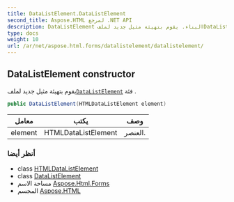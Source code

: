 ```yaml
---
title: DataListElement.DataListElement
second_title: Aspose.HTML لمرجع .NET API
description: DataListElement البناء. يقوم بتهيئة مثيل جديد لملفDataListElement فئة .
type: docs
weight: 10
url: /ar/net/aspose.html.forms/datalistelement/datalistelement/
---
```

## DataListElement constructor

يقوم بتهيئة مثيل جديد لملف[`DataListElement`](../) فئة .

```csharp
public DataListElement(HTMLDataListElement element)
```

| معامل | يكتب | وصف |
| --- | --- | --- |
| element | HTMLDataListElement | العنصر. |

### أنظر أيضا

* class [HTMLDataListElement](../../../aspose.html/htmldatalistelement/)
* class [DataListElement](../)
* مساحة الاسم [Aspose.Html.Forms](../../datalistelement/)
* المجسم [Aspose.HTML](../../../)


